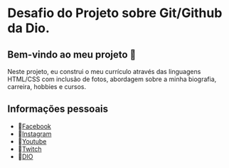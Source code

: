 # Desafio do Projeto sobre Git/Github da Dio.


## Bem-vindo ao meu projeto 📕

Neste projeto, eu construi o meu currículo através das linguagens HTML/CSS com inclusão de fotos, abordagem sobre a minha biografia, carreira, hobbies e cursos.


## Informações pessoais
 * 🔗[Facebook](https://www.facebook.com/yuri.machado.357/) 
 * 🔗[Instagram](https://www.instagram.com/yuri.machado.357/)  
 * 🔗[Youtube](https://www.youtube.com/channel/UCy1UeK6SxoSpsWIAXilRJjQ) 
 * 🔗[Twitch](https://m.twitch.tv/masterwalker/profile)
 * 🔗[DIO](https://web.dio.me/users/ymrm_yuri?tab=achievements) 
